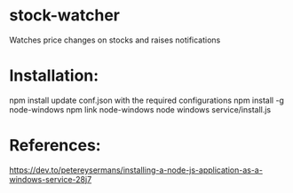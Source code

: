 # stock-watcher
Watches price changes on stocks and raises notifications

# Installation:
npm install
update conf.json with the required configurations
npm install -g node-windows
npm link node-windows
node windows service/install.js

# References:
https://dev.to/petereysermans/installing-a-node-js-application-as-a-windows-service-28j7
